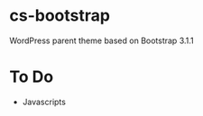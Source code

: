 cs-bootstrap
============

WordPress parent theme based on Bootstrap 3.1.1

To Do
=====

- Javascripts